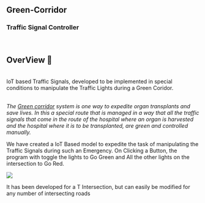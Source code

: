 <h2>Green-Corridor</h2>
<h3> Traffic Signal Controller </h3>

<br>

## OverView 🔎

<br>
IoT based Traffic Signals, developed to be implemented in special conditions to manipulate the Traffic Lights during a Green Coridor.


<br><i>
The <a href = "https://www.donatelife.org.in/green-corridor-system">Green corridor</a> system is one way to expedite organ transplants and save lives. 
In this a special route that is managed in a way that all the traffic signals that come in the route of the hospital where an organ is harvested and the hospital where it is to be transplanted, are green and controlled manually.
<br>
</i>


We have created a IoT Based model to expedite the task of manipulating the Traffic Signals during such an Emergency. 
On Clicking a Button, the program with toggle the lights to Go Green and All the other lights on the intersection to Go Red. 

<img src = "https://user-images.githubusercontent.com/78374254/181926143-47410c03-daf0-43e7-8b76-b40dae94e9e0.png"/>

It has been developed for  a T Intersection, but can easily be modified for any number of intersecting roads 



